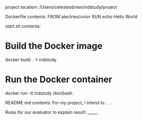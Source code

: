 project location: /Users/celesteobrien/indstudy/project


Dockerfile contents: 
FROM alectries/univr
RUN echo Hello World


start.sh contents:
# Build the Docker image
docker build . -t indstudy 
# Run the Docker container
docker run -it indstudy /bin/bash


README.md contents: For my project, I intend to . . .


Rules for our evaluator to explain result: _____
